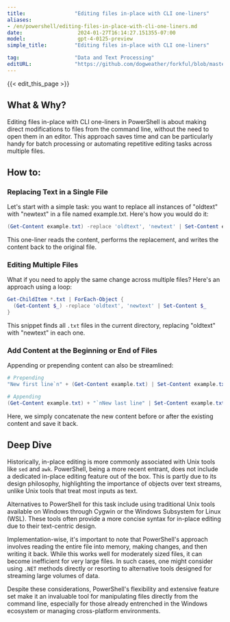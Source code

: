 ```yaml
---
title:                "Editing files in-place with CLI one-liners"
aliases:
- /en/powershell/editing-files-in-place-with-cli-one-liners.md
date:                  2024-01-27T16:14:27.151355-07:00
model:                 gpt-4-0125-preview
simple_title:         "Editing files in-place with CLI one-liners"

tag:                  "Data and Text Processing"
editURL:              "https://github.com/dogweather/forkful/blob/master/content/en/powershell/editing-files-in-place-with-cli-one-liners.md"
---
```


{{< edit_this_page >}}

## What & Why?

Editing files in-place with CLI one-liners in PowerShell is about making direct modifications to files from the command line, without the need to open them in an editor. This approach saves time and can be particularly handy for batch processing or automating repetitive editing tasks across multiple files.

## How to:

### Replacing Text in a Single File

Let's start with a simple task: you want to replace all instances of "oldtext" with "newtext" in a file named example.txt. Here's how you would do it:

```PowerShell
(Get-Content example.txt) -replace 'oldtext', 'newtext' | Set-Content example.txt
```

This one-liner reads the content, performs the replacement, and writes the content back to the original file.

### Editing Multiple Files

What if you need to apply the same change across multiple files? Here's an approach using a loop:

```PowerShell
Get-ChildItem *.txt | ForEach-Object {
  (Get-Content $_) -replace 'oldtext', 'newtext' | Set-Content $_
}
```

This snippet finds all `.txt` files in the current directory, replacing "oldtext" with "newtext" in each one.

### Add Content at the Beginning or End of Files

Appending or prepending content can also be streamlined:

```PowerShell
# Prepending
"New first line`n" + (Get-Content example.txt) | Set-Content example.txt

# Appending
(Get-Content example.txt) + "`nNew last line" | Set-Content example.txt
```

Here, we simply concatenate the new content before or after the existing content and save it back.

## Deep Dive

Historically, in-place editing is more commonly associated with Unix tools like `sed` and `awk`. PowerShell, being a more recent entrant, does not include a dedicated in-place editing feature out of the box. This is partly due to its design philosophy, highlighting the importance of objects over text streams, unlike Unix tools that treat most inputs as text.

Alternatives to PowerShell for this task include using traditional Unix tools available on Windows through Cygwin or the Windows Subsystem for Linux (WSL). These tools often provide a more concise syntax for in-place editing due to their text-centric design.

Implementation-wise, it's important to note that PowerShell's approach involves reading the entire file into memory, making changes, and then writing it back. While this works well for moderately sized files, it can become inefficient for very large files. In such cases, one might consider using `.NET` methods directly or resorting to alternative tools designed for streaming large volumes of data.

Despite these considerations, PowerShell's flexibility and extensive feature set make it an invaluable tool for manipulating files directly from the command line, especially for those already entrenched in the Windows ecosystem or managing cross-platform environments.
